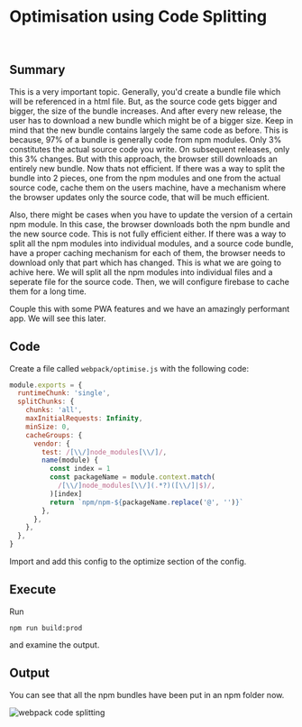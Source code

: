 # Optimisation using Code Splitting

&nbsp;

## Summary

This is a very important topic. Generally, you'd create a bundle file which will
be referenced in a html file. But, as the source code gets bigger and bigger,
the size of the bundle increases. And after every new release, the user has to
download a new bundle which might be of a bigger size. Keep in mind that the new
bundle contains largely the same code as before. This is because, 97% of a
bundle is generally code from npm modules. Only 3% constitutes the actual source
code you write. On subsequent releases, only this 3% changes. But with this
approach, the browser still downloads an entirely new bundle. Now thats not
efficient. If there was a way to split the bundle into 2 pieces, one from the
npm modules and one from the actual source code, cache them on the users
machine, have a mechanism where the browser updates only the source code, that
will be much efficient.

Also, there might be cases when you have to update the version of a certain npm
module. In this case, the browser downloads both the npm bundle and the new
source code. This is not fully efficient either. If there was a way to split all
the npm modules into individual modules, and a source code bundle, have a proper
caching mechanism for each of them, the browser needs to download only that part
which has changed. This is what we are going to achive here. We will split all
the npm modules into individual files and a seperate file for the source code.
Then, we will configure firebase to cache them for a long time.

Couple this with some PWA features and we have an amazingly performant app. We
will see this later.

## Code

Create a file called `webpack/optimise.js` with the following code:

```js
module.exports = {
  runtimeChunk: 'single',
  splitChunks: {
    chunks: 'all',
    maxInitialRequests: Infinity,
    minSize: 0,
    cacheGroups: {
      vendor: {
        test: /[\\/]node_modules[\\/]/,
        name(module) {
          const index = 1
          const packageName = module.context.match(
            /[\\/]node_modules[\\/](.*?)([\\/]|$)/,
          )[index]
          return `npm/npm-${packageName.replace('@', '')}`
        },
      },
    },
  },
}
```

Import and add this config to the optimize section of the config.

## Execute

Run

```shell
npm run build:prod
```

and examine the output.

## Output

You can see that all the npm bundles have been put in an npm folder now.

![webpack code splitting](/posts/web/webpack-code-splitting.png 'webpack code splitting')
